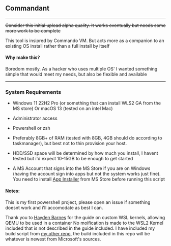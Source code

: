 ## Commandant



---

~~Consider this initial upload alpha quality. It works eventually but needs some more work to be complete~~

This tool is insipred by Commando VM. But acts more as a companion to an existing OS install rather than a full install by itself

#### Why make this?

Boredom mostly. As a hacker who uses multiple OS' I wanted something simple that would meet my needs, but also be flexible and available

---

### System Requirements

- Windows 11 22H2 Pro (or something that can install WLS2 GA from the MS store) Or macOS 13 (tested on an intel Mac)

- Administrator access

- Powershell or zsh

- Preferably 8GB+ of RAM (tested with 8GB, 4GB should do according to taskmanager), but best not to thin provision your host.

- HDD/SSD space will be determined by how much you install, I havent tested but i'd expect 10-15GB to be enough to get started

- A MS Account that signs into the MS Store if you are on Windows (having the account sign into apps but not the system works just fine). You need to install [App Installer](https://apps.microsoft.com/store/detail/app-installer/9NBLGGH4NNS1?hl=en-au&gl=au&rtc=1) from MS Store before running this script

#### Notes:

This is my first powershell project, please open an issue if something doesnt work and i'll accomodate as best I can.

Thank you to [Hayden Barnes](https://boxofcables.dev) for the guide on custom WSL kernels, allowing QEMU to be used in a container
No moification is made to the WSL2 Kernel included that is not described in the guide included. I have included my build script from [my other repo](https://github.com/Deminarcis/WSL2-Kernel-KVM), the build included in this repo will be whatever is newest from Microsoft's sources.